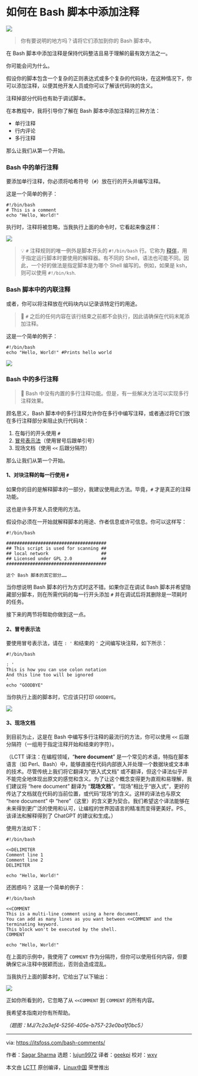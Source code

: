 [#]: subject: "How to Add Comments in Bash Scripts"
[#]: via: "https://itsfoss.com/bash-comments/"
[#]: author: "Sagar Sharma https://itsfoss.com/author/sagar/"
[#]: collector: "lujun9972/lctt-scripts-1693450080"
[#]: translator: "geekpi"
[#]: reviewer: "wxy"
[#]: publisher: "wxy"
[#]: url: "https://linux.cn/article-16298-1.html"

如何在 Bash 脚本中添加注释
======

![][0]

> 你有要说明的地方吗？请将它们添加到你的 Bash 脚本中。

在 Bash 脚本中添加注释是保持代码整洁且易于理解的最有效方法之一。

你可能会问为什么。

假设你的脚本包含一个复杂的正则表达式或多个复杂的代码块，在这种情况下，你可以添加注释，以便其他开发人员或你可以了解该代码块的含义。

注释掉部分代码也有助于调试脚本。

在本教程中，我将引导你了解在 Bash 脚本中添加注释的三种方法：

   * 单行注释
   * 行内评论
   * 多行注释

那么让我们从第一个开始。

### Bash 中的单行注释

要添加单行注释，你必须将哈希符号（`#`）放在行的开头并编写注释。

这是一个简单的例子：

````
#!/bin/bash
# This is a comment
echo "Hello, World!"
````

执行时，注释将被忽略，当我执行上面的命令时，它看起来像这样：

![][1]

> 💡 `#` 注释规则的唯一例外是脚本开头的 `#!/bin/bash` 行。它称为 [释伴][2]，用于指定运行脚本时要使用的解释器。有不同的 Shell，语法也可能不同。因此，一个好的做法是指定脚本是为哪个 Shell 编写的。例如，如果是 ksh，则可以使用 `#!/bin/ksh`.

### Bash 脚本中的内联注释

或者，你可以将注释放在代码块内以记录该特定行的用途。

> 🚧 `#` 之后的任何内容在该行结束之前都不会执行，因此请确保在代码末尾添加注释。

这是一个简单的例子：

````
#!/bin/bash
echo "Hello, World!" #Prints hello world
````

![][3]

### Bash 中的多行注释

> 🚧 Bash 中没有内置的多行注释功能。但是，有一些解决方法可以实现多行注释效果。

顾名思义，Bash 脚本中的多行注释允许你在多行中编写注释，或者通过将它们放在多行注释部分来阻止执行代码块：

   1. 在每行的开头使用 `#`
   2. [冒号表示法][4]（使用冒号后跟单引号）
   3. 现场文档（使用 `<<` 后跟分隔符）

那么让我们从第一个开始。

#### 1、对块注释的每一行使用 `#`

如果你的目的是解释脚本的一部分，我建议使用此方法。毕竟，`#` 才是真正的注释功能。

这也是许多开发人员使用的方法。

假设你必须在一开始就解释脚本的用途、作者信息或许可信息。你可以这样写：

```
#!/bin/bash

######################################
## This script is used for scanning ##
## local network                    ##
## Licensed under GPL 2.0           ##
######################################

这个 Bash 脚本的其它部分……

```

当你想说明 Bash 脚本的行为方式时这不错。如果你正在调试 Bash 脚本并希望隐藏部分脚本，则在所需代码的每一行开头添加 `#` 并在调试后将其删除是一项耗时的任务。

接下来的两节将帮助你做到这一点。

#### 2、冒号表示法

要使用冒号表示法，请在 `: '` 和结束的 `'` 之间编写块注释，如下所示：

```
#!/bin/bash

: '
This is how you can use colon notation
And this line too will be ignored
'
echo "GOODBYE"

```

当你执行上面的脚本时，它应该只打印 `GOODBYE`。

![][5]

#### 3、现场文档

到目前为止，这是在 Bash 中编写多行注释的最流行的方法，你可以使用 `<<` 后跟分隔符（一组用于指定注释开始和结束的字符）。

（LCTT 译注：在编程领域，“**here document**” 是一个常见的术语，特指在脚本语言（如 Perl、Bash）中，能够直接在代码内部嵌入并处理一个数据块或文本串的技术。尽管传统上我们将它翻译为“嵌入式文档” 或不翻译，但这个译法似乎并不能完全地体现出原文的感觉和含义。为了让这个概念变得更为直观和易理解，我们建议将 “here document” 翻译为 “**现场文档**”。“现场”相比于“嵌入式”，更好的传达了文档就在代码的当前位置，或代码“现场”的含义。这样的译法也与原文 “here document” 中 “here”（这里）的含义更为契合。我们希望这个译法能够在未来得到更广泛的使用和认可，让编程的世界因语言的精准而变得更美好。PS., 该译法和解释得到了 ChatGPT 的建议和生成。）

使用方法如下：

```
#!/bin/bash

<<DELIMITER
Comment line 1
Comment line 2
DELIMITER

echo "Hello, World!"
```

还困惑吗？ 这是一个简单的例子：

```
#!/bin/bash

<<COMMENT
This is a multi-line comment using a here document.
You can add as many lines as you want between <<COMMENT and the terminating keyword.
This block won't be executed by the shell.
COMMENT

echo "Hello, World!"
```

在上面的示例中，我使用了 `COMMENT` 作为分隔符，但你可以使用任何内容，但要确保它从注释中脱颖而出，否则会造成混乱。

当我执行上面的脚本时，它给出了以下输出：

![][6]

正如你所看到的，它忽略了从 `<<COMMENT` 到 `COMMENT` 的所有内容。

我希望本指南对你有所帮助。

*（题图：MJ/7c2a3ef4-5256-405e-b757-23e0ba1f0bc5）*

--------------------------------------------------------------------------------

via: https://itsfoss.com/bash-comments/

作者：[Sagar Sharma][a]
选题：[lujun9972][b]
译者：[geekpi](https://github.com/geekpi)
校对：[wxy](https://github.com/wxy)

本文由 [LCTT](https://github.com/LCTT/TranslateProject) 原创编译，[Linux中国](https://linux.cn/) 荣誉推出

[a]: https://itsfoss.com/author/sagar/
[b]: https://github.com/lujun9972
[1]: https://itsfoss.com/content/images/2023/10/Use-single-line-comments-in-bash.png
[2]: https://linux.cn/article-3664-1.html
[3]: https://itsfoss.com/content/images/2023/10/How-to-use-the-single-line-comments-in-bash.png
[4]: https://stackoverflow.com/questions/3224878/what-is-the-purpose-of-the-colon-gnu-bash-builtin
[5]: https://itsfoss.com/content/images/2023/10/Use-multi-line-comments-using-colon-notation-in-bash.png
[6]: https://itsfoss.com/content/images/2023/10/Use-multi-line-comments-in-bash-using----and-delimeter.png
[7]: https://itsfoss.com/content/images/size/w256h256/2022/12/android-chrome-192x192.png
[0]: https://img.linux.net.cn/data/attachment/album/202310/19/113658dld7b9987xa89l99.jpg